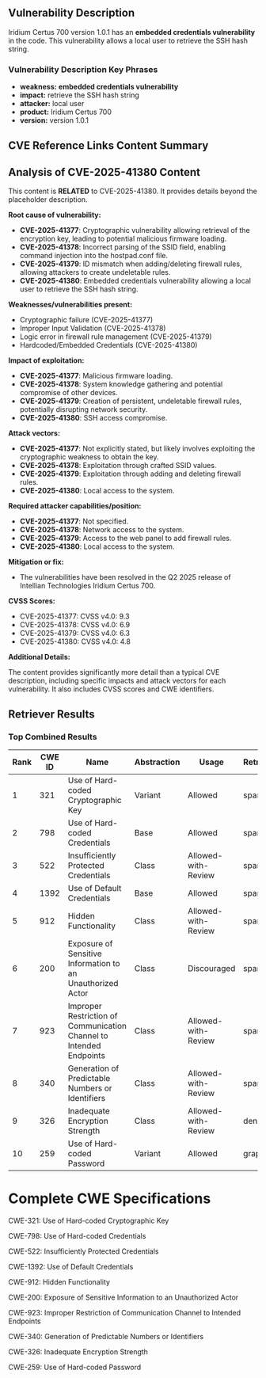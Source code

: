 ## Vulnerability Description
Iridium Certus 700 version 1.0.1 has an **embedded credentials vulnerability** in the code. This vulnerability allows a local user to retrieve the SSH hash string.

### Vulnerability Description Key Phrases
- **weakness:** **embedded credentials vulnerability**
- **impact:** retrieve the SSH hash string
- **attacker:** local user
- **product:** Iridium Certus 700
- **version:** version 1.0.1

## CVE Reference Links Content Summary
## Analysis of CVE-2025-41380 Content

This content is **RELATED** to CVE-2025-41380. It provides details beyond the placeholder description.

**Root cause of vulnerability:**

*   **CVE-2025-41377**: Cryptographic vulnerability allowing retrieval of the encryption key, leading to potential malicious firmware loading.
*   **CVE-2025-41378**: Incorrect parsing of the SSID field, enabling command injection into the hostpad.conf file.
*   **CVE-2025-41379**: ID mismatch when adding/deleting firewall rules, allowing attackers to create undeletable rules.
*   **CVE-2025-41380**: Embedded credentials vulnerability allowing a local user to retrieve the SSH hash string.

**Weaknesses/vulnerabilities present:**

*   Cryptographic failure (CVE-2025-41377)
*   Improper Input Validation (CVE-2025-41378)
*   Logic error in firewall rule management (CVE-2025-41379)
*   Hardcoded/Embedded Credentials (CVE-2025-41380)

**Impact of exploitation:**

*   **CVE-2025-41377**: Malicious firmware loading.
*   **CVE-2025-41378**: System knowledge gathering and potential compromise of other devices.
*   **CVE-2025-41379**: Creation of persistent, undeletable firewall rules, potentially disrupting network security.
*   **CVE-2025-41380**: SSH access compromise.

**Attack vectors:**

*   **CVE-2025-41377**: Not explicitly stated, but likely involves exploiting the cryptographic weakness to obtain the key.
*   **CVE-2025-41378**: Exploitation through crafted SSID values.
*   **CVE-2025-41379**: Exploitation through adding and deleting firewall rules.
*   **CVE-2025-41380**: Local access to the system.

**Required attacker capabilities/position:**

*   **CVE-2025-41377**: Not specified.
*   **CVE-2025-41378**: Network access to the system.
*   **CVE-2025-41379**: Access to the web panel to add firewall rules.
*   **CVE-2025-41380**: Local access to the system.

**Mitigation or fix:**

*   The vulnerabilities have been resolved in the Q2 2025 release of Intellian Technologies Iridium Certus 700.

**CVSS Scores:**

*   CVE-2025-41377: CVSS v4.0: 9.3
*   CVE-2025-41378: CVSS v4.0: 6.9
*   CVE-2025-41379: CVSS v4.0: 6.3
*   CVE-2025-41380: CVSS v4.0: 4.8

**Additional Details:**

The content provides significantly more detail than a typical CVE description, including specific impacts and attack vectors for each vulnerability. It also includes CVSS scores and CWE identifiers.

## Retriever Results

### Top Combined Results

| Rank | CWE ID | Name | Abstraction | Usage  | Retrievers | Individual Scores |
|------|--------|------|-------------|-------|------------|-------------------|
| 1 | 321 | Use of Hard-coded Cryptographic Key | Variant | Allowed | sparse | 0.147 |
| 2 | 798 | Use of Hard-coded Credentials | Base | Allowed | sparse | 0.141 |
| 3 | 522 | Insufficiently Protected Credentials | Class | Allowed-with-Review | sparse | 0.140 |
| 4 | 1392 | Use of Default Credentials | Base | Allowed | sparse | 0.137 |
| 5 | 912 | Hidden Functionality | Class | Allowed-with-Review | sparse | 0.132 |
| 6 | 200 | Exposure of Sensitive Information to an Unauthorized Actor | Class | Discouraged | sparse | 0.131 |
| 7 | 923 | Improper Restriction of Communication Channel to Intended Endpoints | Class | Allowed-with-Review | sparse | 0.128 |
| 8 | 340 | Generation of Predictable Numbers or Identifiers | Class | Allowed-with-Review | sparse | 0.126 |
| 9 | 326 | Inadequate Encryption Strength | Class | Allowed-with-Review | dense | 0.561 |
| 10 | 259 | Use of Hard-coded Password | Variant | Allowed | graph | 0.003 |



# Complete CWE Specifications

CWE-321: Use of Hard-coded Cryptographic Key

CWE-798: Use of Hard-coded Credentials

CWE-522: Insufficiently Protected Credentials

CWE-1392: Use of Default Credentials

CWE-912: Hidden Functionality

CWE-200: Exposure of Sensitive Information to an Unauthorized Actor

CWE-923: Improper Restriction of Communication Channel to Intended Endpoints

CWE-340: Generation of Predictable Numbers or Identifiers

CWE-326: Inadequate Encryption Strength

CWE-259: Use of Hard-coded Password